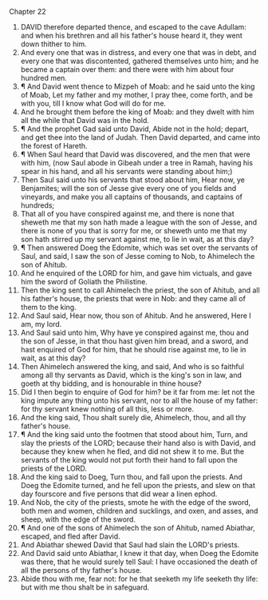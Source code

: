 

Chapter 22

1. DAVID therefore departed thence, and escaped to the cave Adullam: and when his brethren and all his father's house heard it, they went down thither to him.
2. And every one that was in distress, and every one that was in debt, and every one that was discontented, gathered themselves unto him; and he became a captain over them: and there were with him about four hundred men.
3. ¶ And David went thence to Mizpeh of Moab: and he said unto the king of Moab, Let my father and my mother, I pray thee, come forth, and be with you, till I know what God will do for me.
4. And he brought them before the king of Moab: and they dwelt with him all the while that David was in the hold.
5. ¶ And the prophet Gad said unto David, Abide not in the hold; depart, and get thee into the land of Judah.  Then David departed, and came into the forest of Hareth.
6. ¶ When Saul heard that David was discovered, and the men that were with him, (now Saul abode in Gibeah under a tree in Ramah, having his spear in his hand, and all his servants were standing about him;)
7. Then Saul said unto his servants that stood about him, Hear now, ye Benjamites; will the son of Jesse give every one of you fields and vineyards, and make you all captains of thousands, and captains of hundreds;
8. That all of you have conspired against me, and there is none that sheweth me that my son hath made a league with the son of Jesse, and there is none of you that is sorry for me, or sheweth unto me that my son hath stirred up my servant against me, to lie in wait, as at this day?
9. ¶ Then answered Doeg the Edomite, which was set over the servants of Saul, and said, I saw the son of Jesse coming to Nob, to Ahimelech the son of Ahitub.
10. And he enquired of the LORD for him, and gave him victuals, and gave him the sword of Goliath the Philistine.
11. Then the king sent to call Ahimelech the priest, the son of Ahitub, and all his father's house, the priests that were in Nob: and they came all of them to the king.
12. And Saul said, Hear now, thou son of Ahitub.  And he answered, Here I am, my lord.
13. And Saul said unto him, Why have ye conspired against me, thou and the son of Jesse, in that thou hast given him bread, and a sword, and hast enquired of God for him, that he should rise against me, to lie in wait, as at this day?
14. Then Ahimelech answered the king, and said, And who is so faithful among all thy servants as David, which is the king's son in law, and goeth at thy bidding, and is honourable in thine house?
15. Did I then begin to enquire of God for him?  be it far from me: let not the king impute any thing unto his servant, nor to all the house of my father: for thy servant knew nothing of all this, less or more.
16. And the king said, Thou shalt surely die, Ahimelech, thou, and all thy father's house.
17. ¶ And the king said unto the footmen that stood about him, Turn, and slay the priests of the LORD; because their hand also is with David, and because they knew when he fled, and did not shew it to me.  But the servants of the king would not put forth their hand to fall upon the priests of the LORD.
18. And the king said to Doeg, Turn thou, and fall upon the priests.  And Doeg the Edomite turned, and he fell upon the priests, and slew on that day fourscore and five persons that did wear a linen ephod.
19. And Nob, the city of the priests, smote he with the edge of the sword, both men and women, children and sucklings, and oxen, and asses, and sheep, with the edge of the sword.
20. ¶ And one of the sons of Ahimelech the son of Ahitub, named Abiathar, escaped, and fled after David.
21. And Abiathar shewed David that Saul had slain the LORD's priests.
22. And David said unto Abiathar, I knew it that day, when Doeg the Edomite was there, that he would surely tell Saul: I have occasioned the death of all the persons of thy father's house.
23. Abide thou with me, fear not: for he that seeketh my life seeketh thy life: but with me thou shalt be in safeguard.
